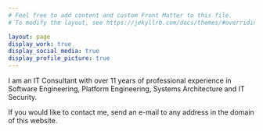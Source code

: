 ```yaml
---
# Feel free to add content and custom Front Matter to this file.
# To modify the layout, see https://jekyllrb.com/docs/themes/#overriding-theme-defaults

layout: page
display_work: true
display_social_media: true
display_profile_picture: true
---
```


I am an IT Consultant with over 11 years of professional experience in Software Engineering, Platform Engineering, Systems Architecture and IT Security.

If you would like to contact me, send an e-mail to any address in the
domain of this website.

